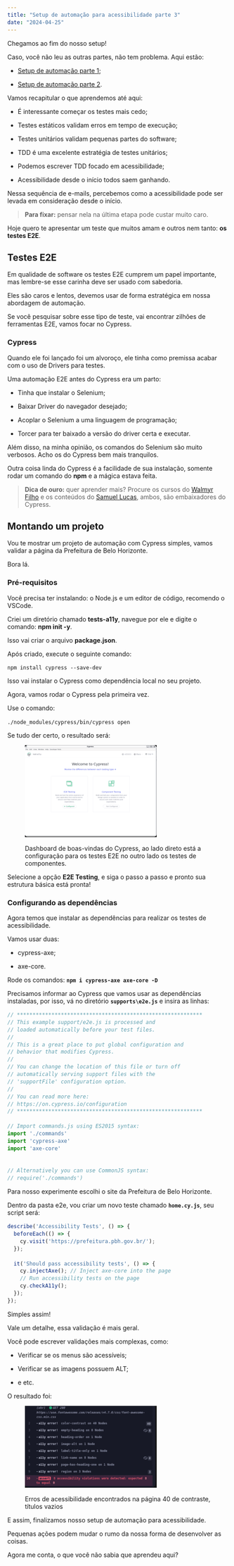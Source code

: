 ```yaml
---
title: "Setup de automação para acessibilidade parte 3"
date: "2024-04-25"
---
```


Chegamos ao fim do nosso setup!

Caso, você não leu as outras partes, não tem problema. Aqui estão:

- [Setup de automação parte 1](https://brunopulis.com/letters/automacao-para-acessibilidade/);

- [Setup de automação parte 2](https://brunopulis.com/letters/setup-automacao-de-acessibilidade-parte-2/).

Vamos recapitular o que aprendemos até aqui:

- É interessante começar os testes mais cedo;

- Testes estáticos validam erros em tempo de execução;

- Testes unitários validam pequenas partes do software;

- TDD é uma excelente estratégia de testes unitários;

- Podemos escrever TDD focado em acessibilidade;

- Acessibilidade desde o início todos saem ganhando.

Nessa sequência de e-mails, percebemos como a acessibilidade pode ser levada em consideração desde o início.

> **Para fixar:** pensar nela na última etapa pode custar muito caro.

Hoje quero te apresentar um teste que muitos amam e outros nem tanto: **os testes E2E**.

## Testes E2E

Em qualidade de software os testes E2E cumprem um papel importante, mas lembre-se esse carinha deve ser usado com sabedoria.

Eles são caros e lentos, devemos usar de forma estratégica em nossa abordagem de automação.

Se você pesquisar sobre esse tipo de teste, vai encontrar zilhões de ferramentas E2E, vamos focar no Cypress.

### Cypress

Quando ele foi lançado foi um alvoroço, ele tinha como premissa acabar com o uso de Drivers para testes.

Uma automação E2E antes do Cypress era um parto:

- Tinha que instalar o Selenium;

- Baixar Driver do navegador desejado;

- Acoplar o Selenium a uma linguagem de programação;

- Torcer para ter baixado a versão do driver certa e executar.

Além disso, na minha opinião, os comandos do Selenium são muito verbosos. Acho os do Cypress bem mais tranquilos.

Outra coisa linda do Cypress é a facilidade de sua instalação, somente rodar um comando do **npm** e a mágica estava feita.

> **Dica de ouro:** quer aprender mais? Procure os cursos do [Walmyr Filho](https://www.udemy.com/user/walmyr/) e os conteúdos do [Samuel Lucas](https://www.youtube.com/@Agilizei), ambos, são embaixadores do Cypress.

## Montando um projeto

Vou te mostrar um projeto de automação com Cypress simples, vamos validar a página da Prefeitura de Belo Horizonte.

Bora lá.

### Pré-requisitos

Você precisa ter instalando: o Node.js e um editor de código, recomendo o VSCode.

Criei um diretório chamado **tests-a11y**, navegue por ele e digite o comando: **npm init -y**.

Isso vai criar o arquivo **package.json**.

Após criado, execute o seguinte comando:

```shell-session
npm install cypress --save-dev
```

Isso vai instalar o Cypress como dependência local no seu projeto.

Agora, vamos rodar o Cypress pela primeira vez.

Use o comando:

`./node_modules/cypress/bin/cypress open`

Se tudo der certo, o resultado será:

<figure>

![Dashboard do Cypress](images/dashboard-cypress-300x209.png)

<figcaption>

Dashboard de boas-vindas do Cypress, ao lado direto está a configuração para os testes E2E no outro lado os testes de componentes.

</figcaption>

</figure>

Selecione a opção **E2E Testing**, e siga o passo a passo e pronto sua estrutura básica está pronta!

### Configurando as dependências

Agora temos que instalar as dependências para realizar os testes de acessibilidade.

Vamos usar duas:

- cypress-axe;

- axe-core.

Rode os comandos: **`npm i cypress-axe axe-core -D`**

Precisamos informar ao Cypress que vamos usar as dependências instaladas, por isso, vá no diretório **`supports\e2e.js`** e insira as linhas:

```javascript
// ***********************************************************
// This example support/e2e.js is processed and
// loaded automatically before your test files.
//
// This is a great place to put global configuration and
// behavior that modifies Cypress.
//
// You can change the location of this file or turn off
// automatically serving support files with the
// 'supportFile' configuration option.
//
// You can read more here:
// https://on.cypress.io/configuration
// ***********************************************************

// Import commands.js using ES2015 syntax:
import './commands'
import 'cypress-axe'
import 'axe-core'


// Alternatively you can use CommonJS syntax:
// require('./commands')
```

Para nosso experimente escolhi o site da Prefeitura de Belo Horizonte.

Dentro da pasta e2e, vou criar um novo teste chamado **`home.cy.js`**, seu script será:

```javascript
describe('Accessibility Tests', () => {
  beforeEach(() => {
    cy.visit('https://prefeitura.pbh.gov.br/');
  });

  it('Should pass accessibility tests', () => {
    cy.injectAxe(); // Inject axe-core into the page
    // Run accessibility tests on the page
    cy.checkA11y();
  });
});
```

Simples assim!

Vale um detalhe, essa validação é mais geral.

Você pode escrever validações mais complexas, como:

- Verificar se os menus são acessíveis;

- Verificar se as imagens possuem ALT;

- e etc.

O resultado foi:

<figure>

![](images/error-300x186.png)

<figcaption>

Erros de acessibilidade encontrados na página 40 de contraste, títulos vazios

</figcaption>

</figure>

E assim, finalizamos nosso setup de automação para acessibilidade.

Pequenas ações podem mudar o rumo da nossa forma de desenvolver as coisas.

Agora me conta, o que você não sabia que aprendeu aqui?
